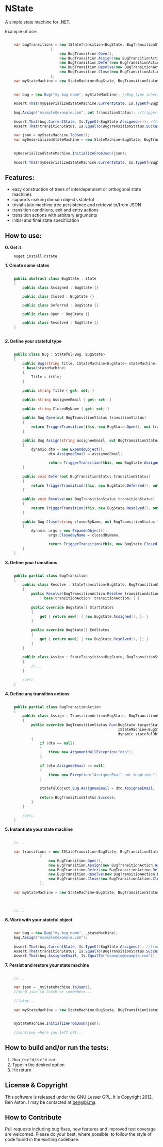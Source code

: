 NState
=====

A simple state machine for .NET.

Example of use:

```C#

	var bugTransitions = new IStateTransition<BugState, BugTransitionStatus>[]
			         {
			             new BugTransition.Open(),
			             new BugTransition.Assign(new BugTransitionAction.Assign()),
			             new BugTransition.Defer(new BugTransitionAction.Defer()),
			             new BugTransition.Resolve(new BugTransitionAction.Resolve()),
			             new BugTransition.Close(new BugTransitionAction.Close()),
			         };
	var myStateMachine = new StateMachine<BugState, BugTransitionStatus>("Bug",
                                                                           bugTransitions,
                                                                           initialState: new BugState.Open());
	var bug = new Bug("my bug name", myStateMachine); //Bug type inherits from Stateful base type
	
	Assert.That(myDeserializedStateMachine.CurrentState, Is.TypeOf<BugState.Open>()); //true	
	
	bug.Assign("example@example.com", out transitionStatus); //triggers a transition of the state machine
	
	Assert.That(bug.CurrentState, Is.TypeOf<BugState.Assigned>()); //true
	Assert.That(transitionStatus, Is.EqualTo(BugTransitionStatus.Success)); //true
	
	var json = myStateMachine.ToJson();
	var myDeserializedStateMachine = new StateMachine<BugState, BugTransitionStatus>("example",
                                                                                         _transitions,
                                                                                         initialState: new BugState.Open());
	myDeserializedStateMachine.InitializeFromJson(json);
	
	Assert.That(myDeserializedStateMachine.CurrentState, Is.TypeOf<BugState.Assigned>()); //true

```

Features:
--------

 - easy construction of trees of interdependent or orthogonal state machines
 - supports making domain objects stateful
 - trivial state machine tree persistence and retrieval to/from JSON
 - transition conditions, exit and entry actions
 - transition actions with arbitrary arguments
 - initial and final state specification


How to use:
--------

**0. Get it**

```shell
	nuget install nstate
```

**1. Create some states**

```C#

	public abstract class BugState : State
	{
		public class Assigned : BugState {}

 		public class Closed : BugState {}

 		public class Deferred : BugState {}

  		public class Open : BugState {}

 		public class Resolved : BugState {}
	}
    
```

**2. Define your stateful type**

```C#

	public class Bug : Stateful<Bug, BugState>
	{
		public Bug(string title, IStateMachine<BugState> stateMachine)
		: base(stateMachine)
		{
			Title = title;
		}
		
		public string Title { get; set; }
		
		public string AssigneeEmail { get; set; }
		
		public string ClosedByName { get; set; }
		
		public Bug Open(out BugTransitionStatus transitionStatus)
		{
			return TriggerTransition(this, new BugState.Open(), out transitionStatus);
		}
        
		public Bug Assign(string assigneeEmail, out BugTransitionStatus transitionStatus)
		{
			dynamic dto = new ExpandoObject();
            		dto.AssigneeEmail = assigneeEmail;

            		return TriggerTransition(this, new BugState.Assigned(), out transitionStatus, dto);
		}
		
		public void Defer(out BugTransitionStatus transitionStatus)
		{
			return TriggerTransition(this, new BugState.Deferred(), out transitionStatus);
		}
		
		public void Resolve(out BugTransitionStatus transitionStatus)
		{
			return TriggerTransition(this, new BugState.Resolved(), out transitionStatus);
		}
		
		public Bug Close(string closedByName, out BugTransitionStatus transitionStatus)
		{
			dynamic args = new ExpandoObject();
            		args.ClosedByName = closedByName;

            		return TriggerTransition(this, new BugState.Closed(), out transitionStatus, args);
		}
	}

```

**3. Define your transitions**

```C#

	public partial class BugTransition
	{
		public class Resolve : StateTransition<BugState, BugTransitionStatus>
		{
		    public Resolve(BugTransitionAction.Resolve transitionAction)
		        : base(transitionAction: transitionAction) { }
		
		    public override BugState[] StartStates
		    {
		        get { return new[] { new BugState.Assigned(), }; }
		    }
		
		    public override BugState[] EndStates
		    {
		        get { return new[] { new BugState.Resolved(), }; }
		    }
		}
		
		public class Assign : StateTransition<BugState, BugTransitionStatus>
		{
			//...
		}
		
		//etc.
	}	

```

**4. Define any transition actions**

```C#

	public partial class BugTransitionAction
	{
		public class Assign : TransitionAction<BugState, BugTransitionStatus>
		{
		    public override BugTransitionStatus Run(BugState targetState,
		                                            IStateMachine<BugState, BugTransitionStatus> stateMachine,
		                                            dynamic statefulObject, dynamic dto = null)
		    {
		        if (dto == null)
		        {
		            throw new ArgumentNullException("dto");
		        }
		
		        if (dto.AssigneeEmail == null)
		        {
		            throw new Exception("AssigneeEmail not supplied.");
		        }
		
		        statefulObject.Bug.AssigneeEmail = dto.AssigneeEmail;
		
		        return BugTransitionStatus.Success;
		    }
		}
		
		//etc.
	}

```

**5. Instantiate your state machine**


```C#

	//...
	
	var transitions = new IStateTransition<BugState, BugTransitionStatus>[]
				{
					new BugTransition.Open(),
					new BugTransition.Assign(new BugTransitionAction.Assign()),
					new BugTransition.Defer(new BugTransitionAction.Defer()),
					new BugTransition.Resolve(new BugTransitionAction.Resolve()),
					new BugTransition.Close(new BugTransitionAction.Close()),
				};	
	
	var myStateMachine = new StateMachine<BugState, BugTransitionStatus>("Bug",
                                                                            transitions,
                                                                            initialState: new BugState.Open());
	
	//...

```


**6. Work with your stateful object**


```C#

	var bug = new Bug("my bug name", _stateMachine);	
	bug.Assign("example@example.com");
	
	Assert.That(bug.CurrentState, Is.TypeOf(BugState.Assigned)); //true
	Assert.That(transitionStatus, Is.EqualTo(BugTransitionStatus.Success)); //true
	Assert.That(bug.AssigneeEmail, Is.EqualTo("example@example.com")); //true

```

**7. Persist and restore your state machine**


```C#

	//...
	
	var json = _myStateMachine.ToJson();
	//send json to Couch or somewhere...
	
	//later...
	
	var myStateMachine = new StateMachine<BugState, BugTransitionStatus>("example",
                                                                            _transitions,
                                                                            initialState: new BugState.Open());
	myStateMachine.InitializeFromJson(json);
	
	//continue where you left off...

```

How to build and/or run the tests:
--------

1. Run `/build/build.bat`
1. Type in the desired option
1. Hit return

License & Copyright
--------

This software is released under the GNU Lesser GPL. It is Copyright 2012, Ben Aston. I may be contacted at ben@bj.ma.

How to Contribute
--------

Pull requests including bug fixes, new features and improved test coverage are welcomed. Please do your best, where possible, to follow the style of code found in the existing codebase.

